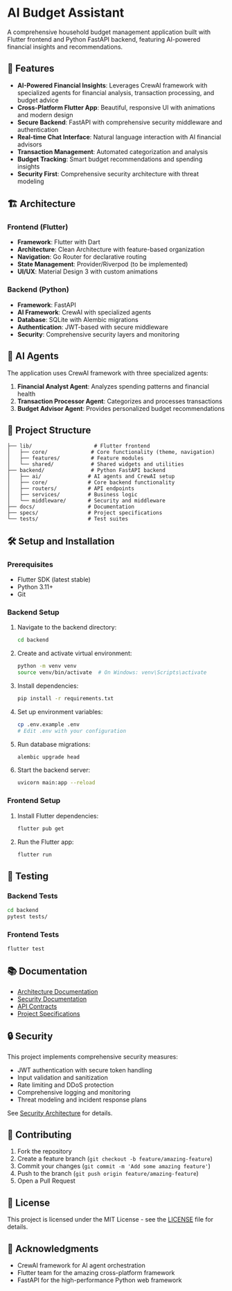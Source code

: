 # AI Budget Assistant

A comprehensive household budget management application built with Flutter frontend and Python FastAPI backend, featuring AI-powered financial insights and recommendations.

## 🚀 Features

- **AI-Powered Financial Insights**: Leverages CrewAI framework with specialized agents for financial analysis, transaction processing, and budget advice
- **Cross-Platform Flutter App**: Beautiful, responsive UI with animations and modern design
- **Secure Backend**: FastAPI with comprehensive security middleware and authentication
- **Real-time Chat Interface**: Natural language interaction with AI financial advisors
- **Transaction Management**: Automated categorization and analysis
- **Budget Tracking**: Smart budget recommendations and spending insights
- **Security First**: Comprehensive security architecture with threat modeling

## 🏗️ Architecture

### Frontend (Flutter)
- **Framework**: Flutter with Dart
- **Architecture**: Clean Architecture with feature-based organization
- **Navigation**: Go Router for declarative routing
- **State Management**: Provider/Riverpod (to be implemented)
- **UI/UX**: Material Design 3 with custom animations

### Backend (Python)
- **Framework**: FastAPI
- **AI Framework**: CrewAI with specialized agents
- **Database**: SQLite with Alembic migrations
- **Authentication**: JWT-based with secure middleware
- **Security**: Comprehensive security layers and monitoring

## 🤖 AI Agents

The application uses CrewAI framework with three specialized agents:

1. **Financial Analyst Agent**: Analyzes spending patterns and financial health
2. **Transaction Processor Agent**: Categorizes and processes transactions
3. **Budget Advisor Agent**: Provides personalized budget recommendations

## 📁 Project Structure

```
├── lib/                    # Flutter frontend
│   ├── core/              # Core functionality (theme, navigation)
│   ├── features/          # Feature modules
│   └── shared/            # Shared widgets and utilities
├── backend/               # Python FastAPI backend
│   ├── ai/               # AI agents and CrewAI setup
│   ├── core/             # Core backend functionality
│   ├── routers/          # API endpoints
│   ├── services/         # Business logic
│   └── middleware/       # Security and middleware
├── docs/                 # Documentation
├── specs/                # Project specifications
└── tests/                # Test suites
```

## 🛠️ Setup and Installation

### Prerequisites
- Flutter SDK (latest stable)
- Python 3.11+
- Git

### Backend Setup
1. Navigate to the backend directory:
   ```bash
   cd backend
   ```

2. Create and activate virtual environment:
   ```bash
   python -m venv venv
   source venv/bin/activate  # On Windows: venv\Scripts\activate
   ```

3. Install dependencies:
   ```bash
   pip install -r requirements.txt
   ```

4. Set up environment variables:
   ```bash
   cp .env.example .env
   # Edit .env with your configuration
   ```

5. Run database migrations:
   ```bash
   alembic upgrade head
   ```

6. Start the backend server:
   ```bash
   uvicorn main:app --reload
   ```

### Frontend Setup
1. Install Flutter dependencies:
   ```bash
   flutter pub get
   ```

2. Run the Flutter app:
   ```bash
   flutter run
   ```

## 🧪 Testing

### Backend Tests
```bash
cd backend
pytest tests/
```

### Frontend Tests
```bash
flutter test
```

## 📚 Documentation

- [Architecture Documentation](docs/architecture/)
- [Security Documentation](docs/security/)
- [API Contracts](docs/architecture/api-contracts.md)
- [Project Specifications](specs/)

## 🔒 Security

This project implements comprehensive security measures:
- JWT authentication with secure token handling
- Input validation and sanitization
- Rate limiting and DDoS protection
- Comprehensive logging and monitoring
- Threat modeling and incident response plans

See [Security Architecture](docs/security/security-architecture.md) for details.

## 🤝 Contributing

1. Fork the repository
2. Create a feature branch (`git checkout -b feature/amazing-feature`)
3. Commit your changes (`git commit -m 'Add some amazing feature'`)
4. Push to the branch (`git push origin feature/amazing-feature`)
5. Open a Pull Request

## 📄 License

This project is licensed under the MIT License - see the [LICENSE](LICENSE) file for details.

## 🙏 Acknowledgments

- CrewAI framework for AI agent orchestration
- Flutter team for the amazing cross-platform framework
- FastAPI for the high-performance Python web framework
